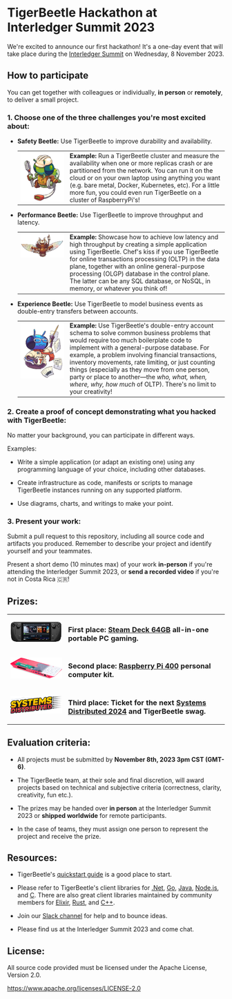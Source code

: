 # TigerBeetle Hackathon at Interledger Summit 2023

We're excited to announce our first hackathon! It's a one-day event that will take place during the [Interledger Summit](https://interledger.org/summit) on Wednesday, 8 November 2023.

## How to participate

You can get together with colleagues or individually, **in person** or **remotely**, to deliver a small project.

### 1. Choose one of the three challenges you're most excited about:

- **Safety Beetle:** Use TigerBeetle to improve durability and availability.

    <table><tr valign="top">
    <td width="100px"><img src="assets/safety.gif"/></td>
    <td>
    <b>Example:</b> Run a TigerBeetle cluster and measure the availability when one or more replicas crash or are partitioned from the network. You can run it on the cloud or on your own laptop using anything you want (e.g. bare metal, Docker, Kubernetes, etc). For a little more fun, you could even run TigerBeetle on a cluster of RaspberryPi's!
    </td>
    </tr></table>

- **Performance Beetle:** Use TigerBeetle to improve throughput and latency.

    <table><tr valign="top">
    <td width="100px"><img src="assets/performance.gif"/></td>
    <td>
    <b>Example:</b> Showcase how to achieve low latency and high throughput by creating a simple application using TigerBeetle. Chef's kiss if you use TigerBeetle for online transactions processing (OLTP) in the data plane, together with an online general-purpose processing (OLGP) database in the control plane. The latter can be any SQL database, or NoSQL, in memory, or whatever you think of!
    </td>
    </tr></table>

- **Experience Beetle:** Use TigerBeetle to model business events as double-entry transfers between accounts.

    <table><tr valign="top">
    <td width="100px"><img src="assets/experience.gif"/></td>
    <td>
    <b>Example:</b> Use TigerBeetle's double-entry account schema to solve common business problems that would require too much boilerplate code to implement with a general-purpose database. For example, a problem involving financial transactions, inventory movements, rate limiting, or just counting things (especially as they move from one person, party or place to another—the <i>who, what, when, where, why, how much</i> of OLTP). There's no limit to your creativity!
    </td>
    </tr></table>

### 2. Create a proof of concept demonstrating what you hacked with TigerBeetle:

No matter your background, you can participate in different ways.

Examples:

- Write a simple application (or adapt an existing one) using any programming language of your choice, including other databases.

- Create infrastructure as code, manifests or scripts to manage TigerBeetle instances running on any supported platform.

- Use diagrams, charts, and writings to make your point.

### 3. Present your work:

Submit a pull request to this repository, including all source code and artifacts you produced. Remember to describe your project and identify yourself and your teammates.

Present a short demo (10 minutes max) of your work **in-person** if you're attending the Interledger Summit 2023, or **send a recorded video** if you're not in Costa Rica 🇨🇷!

## Prizes:

<table><tr><td width="120px">
<a href="https://www.steamdeck.com/hardware"><img src="assets/steam_deck_64G.png"/></a></td>
<td><h3>First place: <a href="https://www.steamdeck.com/hardware">Steam Deck 64GB</a> all-in-one portable PC gaming. 
</h3></td></tr>
<tr><td width="120px">
<a href="https://www.raspberrypi.com/products/raspberry-pi-400/"><img src="assets/raspberrypi_400.png"/></a></td>
<td><h3>Second place: <a href="https://www.raspberrypi.com/products/raspberry-pi-400/">Raspberry Pi 400</a> personal computer kit. 
</h3></td></tr>
<tr><td width="120px">
<a href="https://systemsdistributed.com/"><img src="assets/systems_distributed.png"/></a></td>
<td><h3>Third place: Ticket for the next <a href="https://systemsdistributed.com/">Systems Distributed 2024</a> and TigerBeetle swag.
</h3></td></tr></table>


## Evaluation criteria:

- All projects must be submitted by **November 8th, 2023 3pm CST (GMT-6)**.

- The TigerBeetle team, at their sole and final discretion, will award projects based on technical and subjective criteria (correctness, clarity, creativity, fun etc.).

- The prizes may be handed over **in person** at the Interledger Summit 2023 or **shipped worldwide** for remote participants.

- In the case of teams, they must assign one person to represent the project and receive the prize.

## Resources:

- TigerBeetle's [quickstart guide](https://docs.tigerbeetle.com/#quickstart) is a good place to start.

- Please refer to TigerBeetle's client libraries for [.Net](https://docs.tigerbeetle.com/clients/dotnet), [Go](https://docs.tigerbeetle.com/clients/go), [Java](https://docs.tigerbeetle.com/clients/java), [Node.js](https://docs.tigerbeetle.com/clients/node), and [C](https://github.com/tigerbeetledb/tigerbeetle/tree/main/src/clients/c). There are also great client libraries maintained by community members for [Elixir](https://github.com/rbino/tigerbeetlex), [Rust](https://github.com/ZetaNumbers/tigerbeetle-rs), and [C++](https://github.com/kassane/tigerbeetle-cpp).

- Join our [Slack channel](https://slack.tigerbeetle.com/invite) for help and to bounce ideas.

- Please find us at the Interledger Summit 2023 and come chat.

## License:

All source code provided must be licensed under the Apache License, Version 2.0.

https://www.apache.org/licenses/LICENSE-2.0


